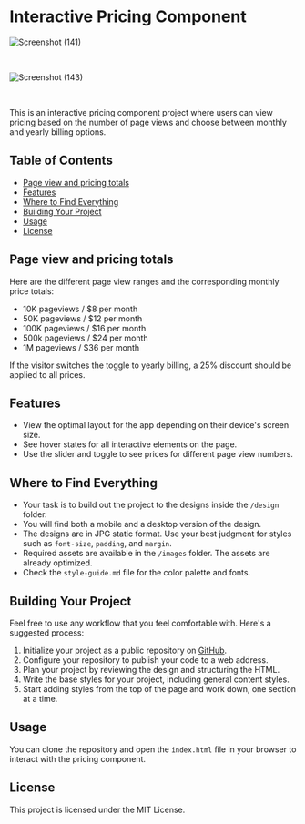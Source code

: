 # Interactive Pricing Component

![Screenshot (141)](https://github.com/Bandinikhil/Interactive-pricing-component/assets/105233916/d1656814-7f3a-4334-a4f8-576df4cad7b1)

<br>

![Screenshot (143)](https://github.com/Bandinikhil/Interactive-pricing-component/assets/105233916/bd9f1d1b-beec-4e66-9198-81b30cff2fa3)

<br>

This is an interactive pricing component project where users can view pricing based on the number of page views and choose between monthly and yearly billing options.

## Table of Contents
- [Page view and pricing totals](#page-view-and-pricing-totals)
- [Features](#features)
- [Where to Find Everything](#where-to-find-everything)
- [Building Your Project](#building-your-project)
- [Usage](#usage)
- [License](#license)

## Page view and pricing totals

Here are the different page view ranges and the corresponding monthly price totals:

- 10K pageviews / $8 per month
- 50K pageviews / $12 per month
- 100K pageviews / $16 per month
- 500k pageviews / $24 per month
- 1M pageviews / $36 per month

If the visitor switches the toggle to yearly billing, a 25% discount should be applied to all prices.

## Features

- View the optimal layout for the app depending on their device's screen size.
- See hover states for all interactive elements on the page.
- Use the slider and toggle to see prices for different page view numbers.

## Where to Find Everything

- Your task is to build out the project to the designs inside the `/design` folder.
- You will find both a mobile and a desktop version of the design.
- The designs are in JPG static format. Use your best judgment for styles such as `font-size`, `padding`, and `margin`.
- Required assets are available in the `/images` folder. The assets are already optimized.
- Check the `style-guide.md` file for the color palette and fonts.

## Building Your Project

Feel free to use any workflow that you feel comfortable with. Here's a suggested process:

1. Initialize your project as a public repository on [GitHub](https://github.com/).
2. Configure your repository to publish your code to a web address.
3. Plan your project by reviewing the design and structuring the HTML.
4. Write the base styles for your project, including general content styles.
5. Start adding styles from the top of the page and work down, one section at a time.

## Usage

You can clone the repository and open the `index.html` file in your browser to interact with the pricing component.

## License

This project is licensed under the MIT License.


